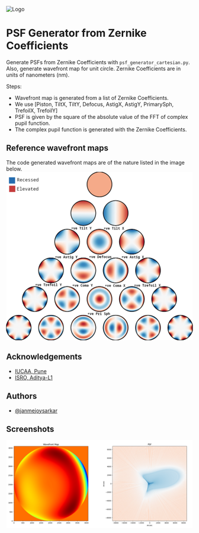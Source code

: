 
![Logo](https://suit.iucaa.in/sites/default/files/top_banner_compressed_2_1.png)


# PSF Generator from Zernike Coefficients

Generate PSFs from Zernike Coefficients with `psf_generator_cartesian.py`. Also, generate wavefront map for unit circle.
Zernike Coefficients are in units of nanometers (nm).

Steps:
- Wavefront map is generated from a list of Zernike Coefficients.
- We use [Piston, TiltX, TiltY, Defocus, AstigX, AstigY, PrimarySph, TrefoilX, TrefoilY]
- PSF is given by the square of the absolute value of the FFT of complex pupil function.
- The complex pupil function is generated with the Zernike Coefficients.

## Reference wavefront maps

The code generated wavefront maps are of the nature listed in the image below.
![zernike maps](README_files/generated_zernikes_reference.png "Generated wavefront maps")

## Acknowledgements

 - [IUCAA, Pune](https://www.iucaa.in)
 - [ISRO, Aditya-L1](https://www.isro.gov.in/Aditya_L1.html)

## Authors

- [@janmejoysarkar](https://github.com/janmejoysarkar)

## Screenshots

![App Screenshot](README_files/screenshot_2025-06-09_16-52-25.png)
